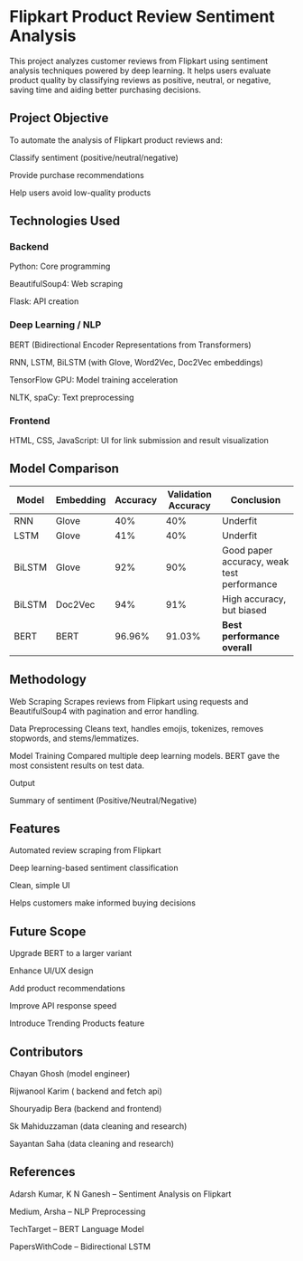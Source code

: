 # Flipkart Product Review Sentiment Analysis
This project analyzes customer reviews from Flipkart using sentiment analysis techniques powered by deep learning. It helps users evaluate product quality by classifying reviews as positive, neutral, or negative, saving time and aiding better purchasing decisions.

## Project Objective
To automate the analysis of Flipkart product reviews and:

Classify sentiment (positive/neutral/negative)

Provide purchase recommendations

Help users avoid low-quality products

## Technologies Used
### Backend
Python: Core programming

BeautifulSoup4: Web scraping

Flask: API creation

### Deep Learning / NLP
BERT (Bidirectional Encoder Representations from Transformers)

RNN, LSTM, BiLSTM (with Glove, Word2Vec, Doc2Vec embeddings)

TensorFlow GPU: Model training acceleration

NLTK, spaCy: Text preprocessing

### Frontend
HTML, CSS, JavaScript: UI for link submission and result visualization


## Model Comparison

| Model   | Embedding | Accuracy | Validation Accuracy | Conclusion                            |
|---------|-----------|----------|----------------------|----------------------------------------|
| RNN     | Glove     | 40%      | 40%                 | Underfit                               |
| LSTM    | Glove     | 41%      | 40%                 | Underfit                               |
| BiLSTM  | Glove     | 92%      | 90%                 | Good paper accuracy, weak test performance |
| BiLSTM  | Doc2Vec   | 94%      | 91%                 | High accuracy, but biased              |
| BERT    | BERT      | 96.96%   | 91.03%              | **Best performance overall**       |
 
## Methodology
Web Scraping
Scrapes reviews from Flipkart using requests and BeautifulSoup4 with pagination and error handling.

Data Preprocessing
Cleans text, handles emojis, tokenizes, removes stopwords, and stems/lemmatizes.

Model Training
Compared multiple deep learning models. BERT gave the most consistent results on test data.

Output

Summary of sentiment (Positive/Neutral/Negative)


## Features
Automated review scraping from Flipkart

Deep learning-based sentiment classification

Clean, simple UI

Helps customers make informed buying decisions

## Future Scope
Upgrade BERT to a larger variant

Enhance UI/UX design

Add product recommendations

Improve API response speed

Introduce Trending Products feature

## Contributors
Chayan Ghosh (model engineer)

Rijwanool Karim ( backend and fetch api)

Shouryadip Bera (backend and frontend)

Sk Mahiduzzaman (data cleaning and research)

Sayantan Saha (data cleaning and research)


## References
Adarsh Kumar, K N Ganesh – Sentiment Analysis on Flipkart

Medium, Arsha – NLP Preprocessing

TechTarget – BERT Language Model

PapersWithCode – Bidirectional LSTM

